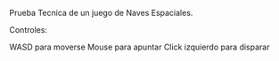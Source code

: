 Prueba Tecnica de un juego de Naves Espaciales.

Controles:

WASD para moverse
Mouse para apuntar
Click izquierdo para disparar
